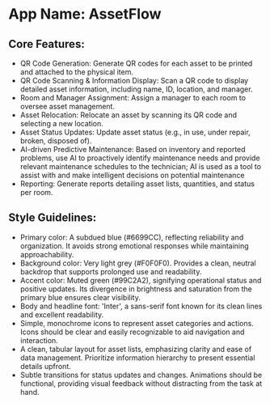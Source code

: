 # **App Name**: AssetFlow

## Core Features:

- QR Code Generation: Generate QR codes for each asset to be printed and attached to the physical item.
- QR Code Scanning & Information Display: Scan a QR code to display detailed asset information, including name, ID, location, and manager.
- Room and Manager Assignment: Assign a manager to each room to oversee asset management.
- Asset Relocation: Relocate an asset by scanning its QR code and selecting a new location.
- Asset Status Updates: Update asset status (e.g., in use, under repair, broken, disposed of).
- AI-driven Predictive Maintenance: Based on inventory and reported problems, use AI to proactively identify maintenance needs and provide relevant maintenance schedules to the technician; AI is used as a tool to assist with and make intelligent decisions on potential maintenance
- Reporting: Generate reports detailing asset lists, quantities, and status per room.

## Style Guidelines:

- Primary color: A subdued blue (#6699CC), reflecting reliability and organization. It avoids strong emotional responses while maintaining approachability.
- Background color: Very light grey (#F0F0F0). Provides a clean, neutral backdrop that supports prolonged use and readability.
- Accent color: Muted green (#99C2A2), signifying operational status and positive updates. Its divergence in brightness and saturation from the primary blue ensures clear visibility.
- Body and headline font: 'Inter', a sans-serif font known for its clean lines and excellent readability.
- Simple, monochrome icons to represent asset categories and actions.  Icons should be clear and easily recognizable to aid navigation and interaction.
- A clean, tabular layout for asset lists, emphasizing clarity and ease of data management. Prioritize information hierarchy to present essential details upfront.
- Subtle transitions for status updates and changes. Animations should be functional, providing visual feedback without distracting from the task at hand.